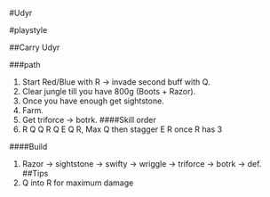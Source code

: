 #Udyr

#playstyle

##Carry Udyr

###path
1. Start Red/Blue with R -> invade second buff with Q.
2. Clear jungle till you have 800g (Boots + Razor).
3. Once you have enough get sightstone.
4. Farm.
5. Get triforce -> botrk.
####Skill order
1. R Q Q R Q E Q R, Max Q then stagger E R once R has 3

####Build
1. Razor -> sightstone -> swifty -> wriggle -> triforce -> botrk -> def.
##Tips
1. Q into R for maximum damage